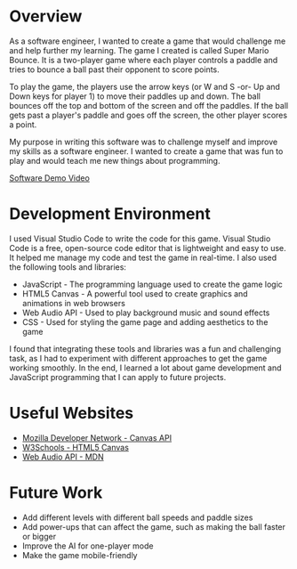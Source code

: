 # Overview

As a software engineer, I wanted to create a game that would challenge me and help further my learning. The game I created is called Super Mario Bounce. It is a two-player game where each player controls a paddle and tries to bounce a ball past their opponent to score points.

To play the game, the players use the arrow keys (or W and S -or- Up and Down keys for player 1) to move their paddles up and down. The ball bounces off the top and bottom of the screen and off the paddles. If the ball gets past a player's paddle and goes off the screen, the other player scores a point.

My purpose in writing this software was to challenge myself and improve my skills as a software engineer. I wanted to create a game that was fun to play and would teach me new things about programming.

[Software Demo Video](https://youtu.be/uF6kXDQBZwQ)

# Development Environment

I used Visual Studio Code to write the code for this game. Visual Studio Code is a free, open-source code editor that is lightweight and easy to use. It helped me manage my code and test the game in real-time. I also used the following tools and libraries:

* JavaScript - The programming language used to create the game logic
* HTML5 Canvas - A powerful tool used to create graphics and animations in web browsers
* Web Audio API - Used to play background music and sound effects
* CSS - Used for styling the game page and adding aesthetics to the game

I found that integrating these tools and libraries was a fun and challenging task, as I had to experiment with different approaches to get the game working smoothly. In the end, I learned a lot about game development and JavaScript programming that I can apply to future projects.

# Useful Websites

* [Mozilla Developer Network - Canvas API](https://developer.mozilla.org/en-US/docs/Web/API/Canvas_API)
* [W3Schools - HTML5 Canvas](https://www.w3schools.com/html/html5_canvas.asp)
* [Web Audio API - MDN](https://developer.mozilla.org/en-US/docs/Web/API/Web_Audio_API)

# Future Work

* Add different levels with different ball speeds and paddle sizes
* Add power-ups that can affect the game, such as making the ball faster or bigger
* Improve the AI for one-player mode
* Make the game mobile-friendly